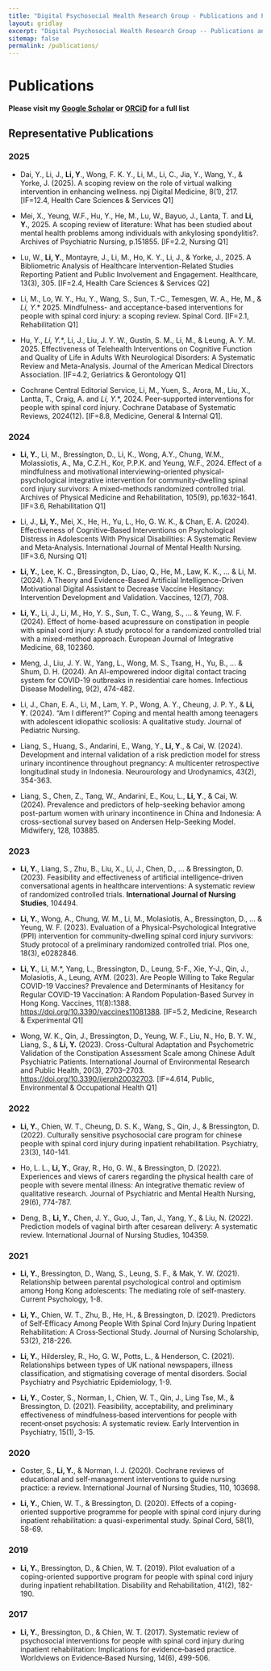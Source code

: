 ```yaml
---
title: "Digital Psychosocial Health Research Group - Publications and Projects"
layout: gridlay
excerpt: "Digital Psychosocial Health Research Group -- Publications and Projects."
sitemap: false
permalink: /publications/
---
```


# Publications
**Please visit my [Google Scholar](https://scholar.google.com.hk/citations?user=U5JYohMAAAAJ) or [ORCiD](https://orcid.org/0000-0002-5311-9190) for a full list**

## Representative Publications 

### 2025
<p align = "justify">

- Dai, Y., Li, J., **Li, Y**., Wong, F. K. Y., Li, M., Li, C., Jia, Y., Wang, Y., & Yorke, J. (2025). A scoping review on the role of virtual walking intervention in enhancing wellness. npj Digital Medicine, 8(1), 217. [IF=12.4, Health Care Sciences & Services Q1]

</p>

<p align = "justify">

- Mei, X., Yeung, W.F., Hu, Y., He, M., Lu, W., Bayuo, J., Lanta, T. and **Li, Y.**, 2025. A scoping review of literature: What has been studied about mental health problems among individuals with ankylosing spondylitis?. Archives of Psychiatric Nursing, p.151855. [IF=2.2, Nursing Q1]

</p>

<p align = "justify">

- Lu, W., **Li, Y.**, Montayre, J., Li, M., Ho, K. Y., Li, J., & Yorke, J., 2025. A Bibliometric Analysis of Healthcare Intervention-Related Studies Reporting Patient and Public Involvement and Engagement. Healthcare, 13(3), 305. [IF=2.4, Health Care Sciences & Services Q2]

</p>

<p align = "justify">

- Li, M., Lo, W. Y., Hu, Y., Wang, S., Sun, T.-C., Temesgen, W. A., He, M., & **Li, Y*.** 2025. Mindfulness- and acceptance-based interventions for people with spinal cord injury: a scoping review. Spinal Cord. [IF=2.1, Rehabilitation Q1]

</p>

<p align = "justify">

- Hu, Y., **Li, Y*.**, Li, J., Liu, J. Y. W., Gustin, S. M., Li, M., & Leung, A. Y. M. 2025. Effectiveness of Telehealth Interventions on Cognitive Function and Quality of Life in Adults With Neurological Disorders: A Systematic Review and Meta-Analysis. Journal of the American Medical Directors Association. [IF=4.2, Geriatrics & Gerontology Q1]

</p>

<p align = "justify">

- Cochrane Central Editorial Service, Li, M., Yuen, S., Arora, M., Liu, X., Lantta, T., Craig, A. and **Li, Y*.**, 2024. Peer‐supported interventions for people with spinal cord injury. Cochrane Database of Systematic Reviews, 2024(12). [IF=8.8, Medicine, General & Internal Q1].

</p>


### 2024 
<p align = "justify">

- **Li, Y.**, Li, M., Bressington, D., Li, K., Wong, A.Y., Chung, W.M., Molassiotis, A., Ma, C.Z.H., Kor, P.P.K. and Yeung, W.F., 2024. Effect of a mindfulness and motivational interviewing-oriented physical-psychological integrative intervention for community-dwelling spinal cord injury survivors: A mixed-methods randomized controlled trial. Archives of Physical Medicine and Rehabilitation, 105(9), pp.1632-1641. [IF=3.6, Rehabilitation Q1]

</p>

<p align = "justify">

- Li, J., **Li, Y.**, Mei, X., He, H., Yu, L., Ho, G. W. K., & Chan, E. A. (2024). Effectiveness of Cognitive‐Based Interventions on Psychological Distress in Adolescents With Physical Disabilities: A Systematic Review and Meta‐Analysis. International Journal of Mental Health Nursing. [IF=3.6, Nursing Q1]

</p>

<p align = "justify">

- **Li, Y.**, Lee, K. C., Bressington, D., Liao, Q., He, M., Law, K. K., ... & Li, M. (2024). A Theory and Evidence-Based Artificial Intelligence-Driven Motivational Digital Assistant to Decrease Vaccine Hesitancy: Intervention Development and Validation. Vaccines, 12(7), 708.

</p>

<p align = "justify">

- **Li, Y.**, Li, J., Li, M., Ho, Y. S., Sun, T. C., Wang, S., ... & Yeung, W. F. (2024). Effect of home-based acupressure on constipation in people with spinal cord injury: A study protocol for a randomized controlled trial with a mixed-method approach. European Journal of Integrative Medicine, 68, 102360.

</p>

<p align = "justify">

- Meng, J., Liu, J. Y. W., Yang, L., Wong, M. S., Tsang, H., Yu, B., ... & Shum, D. H. (2024). An AI-empowered indoor digital contact tracing system for COVID-19 outbreaks in residential care homes. Infectious Disease Modelling, 9(2), 474-482.

</p>

<p align = "justify">

- Li, J., Chan, E. A., Li, M., Lam, Y. P., Wong, A. Y., Cheung, J. P. Y., & **Li, Y**. (2024). “Am I different?” Coping and mental health among teenagers with adolescent idiopathic scoliosis: A qualitative study. Journal of Pediatric Nursing.

</p>

<p align = "justify">

- Liang, S., Huang, S., Andarini, E., Wang, Y., **Li, Y**., & Cai, W. (2024). Development and internal validation of a risk prediction model for stress urinary incontinence throughout pregnancy: A multicenter retrospective longitudinal study in Indonesia. Neurourology and Urodynamics, 43(2), 354-363.

</p>

<p align = "justify">

- Liang, S., Chen, Z., Tang, W., Andarini, E., Kou, L., **Li, Y**., & Cai, W. (2024). Prevalence and predictors of help-seeking behavior among post-partum women with urinary incontinence in China and Indonesia: A cross-sectional survey based on Andersen Help-Seeking Model. Midwifery, 128, 103885.

</p>

### 2023 

<p align = "justify">

- **Li, Y.**, Liang, S., Zhu, B., Liu, X., Li, J., Chen, D., ... & Bressington, D. (2023). Feasibility and effectiveness of artificial intelligence-driven conversational agents in healthcare interventions: A systematic review of randomized controlled trials. **International Journal of Nursing Studies**, 104494.

</p>

<p align = "justify">

- **Li, Y.**, Wong, A., Chung, W. M., Li, M., Molasiotis, A., Bressington, D., ... & Yeung, W. F. (2023). Evaluation of a Physical-Psychological Integrative (PPI) intervention for community-dwelling spinal cord injury survivors: Study protocol of a preliminary randomized controlled trial. Plos one, 18(3), e0282846.

</p>

<p align = "justify">

- **Li, Y.**, Li, M.*, Yang, L., Bressington, D., Leung, S-F., Xie, Y-J., Qin, J., Molasiotis, A., Leung, AYM. (2023). Are People Willing to Take Regular COVID-19 Vaccines? Prevalence and Determinants of Hesitancy for Regular COVID-19 Vaccination: A Random Population-Based Survey in Hong Kong. Vaccines, 11(8):1388. https://doi.org/10.3390/vaccines11081388. [IF=5.2, Medicine, Research & Experimental Q1]

</p>

<p align = "justify">

- Wong, W. K., Qin, J., Bressington, D., Yeung, W. F., Liu, N., Ho, B. Y. W., Liang, S., & **Li, Y.** (2023). Cross-Cultural Adaptation and Psychometric Validation of the Constipation Assessment Scale among Chinese Adult Psychiatric Patients. International Journal of Environmental Research and Public Health, 20(3), 2703–2703. https://doi.org/10.3390/ijerph20032703. [IF=4.614, Public, Environmental & Occupational Health Q1]

</p>

### 2022

<p align = "justify">

- **Li, Y.**, Chien, W. T., Cheung, D. S. K., Wang, S., Qin, J., & Bressington, D. (2022). Culturally sensitive psychosocial care program for chinese people with spinal cord injury during inpatient rehabilitation. Psychiatry, 23(3), 140-141.

</p>

<p align = "justify">

- Ho, L. L., **Li, Y.**, Gray, R., Ho, G. W., & Bressington, D. (2022). Experiences and views of carers regarding the physical health care of people with severe mental illness: An integrative thematic review of qualitative research. Journal of Psychiatric and Mental Health Nursing, 29(6), 774-787.

</p>

<p align = "justify">

- Deng, B., **Li, Y.**, Chen, J. Y., Guo, J., Tan, J., Yang, Y., & Liu, N. (2022). Prediction models of vaginal birth after cesarean delivery: A systematic review. International Journal of Nursing Studies, 104359.

</p>

### 2021

<p align = "justify">

- **Li, Y.**, Bressington, D., Wang, S., Leung, S. F., & Mak, Y. W. (2021). Relationship between parental psychological control and optimism among Hong Kong adolescents: The mediating role of self-mastery. Current Psychology, 1-8.

</p>

<p align = "justify">

- **Li, Y.**, Chien, W. T., Zhu, B., He, H., & Bressington, D. (2021). Predictors of Self‐Efficacy Among People With Spinal Cord Injury During Inpatient Rehabilitation: A Cross‐Sectional Study. Journal of Nursing Scholarship, 53(2), 218-226.

</p>

<p align = "justify">

- **Li, Y.**, Hildersley, R., Ho, G. W., Potts, L., & Henderson, C. (2021). Relationships between types of UK national newspapers, illness classification, and stigmatising coverage of mental disorders. Social Psychiatry and Psychiatric Epidemiology, 1-9.

</p>

<p align = "justify">

- **Li, Y.**, Coster, S., Norman, I., Chien, W. T., Qin, J., Ling Tse, M., & Bressington, D. (2021). Feasibility, acceptability, and preliminary effectiveness of mindfulness‐based interventions for people with recent‐onset psychosis: A systematic review. Early Intervention in Psychiatry, 15(1), 3-15.

</p>

### 2020

<p align = "justify">

- Coster, S., **Li, Y.**, & Norman, I. J. (2020). Cochrane reviews of educational and self-management interventions to guide nursing practice: a review. International Journal of Nursing Studies, 110, 103698.

</p>

<p align = "justify">

- **Li, Y.**, Chien, W. T., & Bressington, D. (2020). Effects of a coping-oriented supportive programme for people with spinal cord injury during inpatient rehabilitation: a quasi-experimental study. Spinal Cord, 58(1), 58-69.

</p>

### 2019

<p align = "justify">

- **Li, Y.**, Bressington, D., & Chien, W. T. (2019). Pilot evaluation of a coping-oriented supportive program for people with spinal cord injury during inpatient rehabilitation. Disability and Rehabilitation, 41(2), 182-190.

</p>

### 2017

<p align = "justify">

- **Li, Y.**, Bressington, D., & Chien, W. T. (2017). Systematic review of psychosocial interventions for people with spinal cord injury during inpatient rehabilitation: Implications for evidence‐based practice. Worldviews on Evidence‐Based Nursing, 14(6), 499-506.

</p>